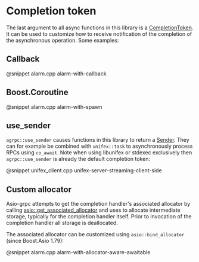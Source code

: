 # Completion token

The last argument to all async functions in this library is a [CompletionToken](https://www.boost.org/doc/libs/1_84_0/doc/html/boost_asio/reference/asynchronous_operations.html#boost_asio.reference.asynchronous_operations.completion_tokens_and_handlers). It can be used to customize how to receive notification of the completion of the asynchronous operation. Some examples:

## Callback

@snippet alarm.cpp alarm-with-callback

## Boost.Coroutine

@snippet alarm.cpp alarm-with-spawn

## use_sender

`agrpc::use_sender` causes functions in this library to return a [Sender](https://github.com/facebookexperimental/libunifex/blob/main/doc/concepts.md#typedsender-concept). They can for example be combined with `unifex::task` to asynchronously process RPCs using `co_await`. Note when using libunifex or stdexec exclusively then `agrpc::use_sender` is already the default completion token:

@snippet unifex_client.cpp unifex-server-streaming-client-side

## Custom allocator

Asio-grpc attempts to get the completion handler's associated allocator by calling [asio::get_associated_allocator](https://www.boost.org/doc/libs/1_84_0/doc/html/boost_asio/reference/get_associated_allocator.html) and uses to allocate intermediate storage, typically for the completion handler itself. Prior to invocation of the completion handler all storage is deallocated.

The associated allocator can be customized using `asio::bind_allocator` (since Boost.Asio 1.79):

@snippet alarm.cpp alarm-with-allocator-aware-awaitable
